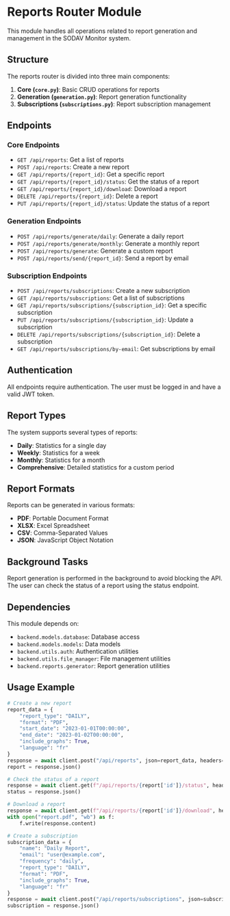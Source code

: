 # Reports Router Module

This module handles all operations related to report generation and management in the SODAV Monitor system.

## Structure

The reports router is divided into three main components:

1. **Core (`core.py`)**: Basic CRUD operations for reports
2. **Generation (`generation.py`)**: Report generation functionality
3. **Subscriptions (`subscriptions.py`)**: Report subscription management

## Endpoints

### Core Endpoints

- `GET /api/reports`: Get a list of reports
- `POST /api/reports`: Create a new report
- `GET /api/reports/{report_id}`: Get a specific report
- `GET /api/reports/{report_id}/status`: Get the status of a report
- `GET /api/reports/{report_id}/download`: Download a report
- `DELETE /api/reports/{report_id}`: Delete a report
- `PUT /api/reports/{report_id}/status`: Update the status of a report

### Generation Endpoints

- `POST /api/reports/generate/daily`: Generate a daily report
- `POST /api/reports/generate/monthly`: Generate a monthly report
- `POST /api/reports/generate`: Generate a custom report
- `POST /api/reports/send/{report_id}`: Send a report by email

### Subscription Endpoints

- `POST /api/reports/subscriptions`: Create a new subscription
- `GET /api/reports/subscriptions`: Get a list of subscriptions
- `GET /api/reports/subscriptions/{subscription_id}`: Get a specific subscription
- `PUT /api/reports/subscriptions/{subscription_id}`: Update a subscription
- `DELETE /api/reports/subscriptions/{subscription_id}`: Delete a subscription
- `GET /api/reports/subscriptions/by-email`: Get subscriptions by email

## Authentication

All endpoints require authentication. The user must be logged in and have a valid JWT token.

## Report Types

The system supports several types of reports:

- **Daily**: Statistics for a single day
- **Weekly**: Statistics for a week
- **Monthly**: Statistics for a month
- **Comprehensive**: Detailed statistics for a custom period

## Report Formats

Reports can be generated in various formats:

- **PDF**: Portable Document Format
- **XLSX**: Excel Spreadsheet
- **CSV**: Comma-Separated Values
- **JSON**: JavaScript Object Notation

## Background Tasks

Report generation is performed in the background to avoid blocking the API. The user can check the status of a report using the status endpoint.

## Dependencies

This module depends on:

- `backend.models.database`: Database access
- `backend.models.models`: Data models
- `backend.utils.auth`: Authentication utilities
- `backend.utils.file_manager`: File management utilities
- `backend.reports.generator`: Report generation utilities

## Usage Example

```python
# Create a new report
report_data = {
    "report_type": "DAILY",
    "format": "PDF",
    "start_date": "2023-01-01T00:00:00",
    "end_date": "2023-01-02T00:00:00",
    "include_graphs": True,
    "language": "fr"
}
response = await client.post("/api/reports", json=report_data, headers=auth_headers)
report = response.json()

# Check the status of a report
response = await client.get(f"/api/reports/{report['id']}/status", headers=auth_headers)
status = response.json()

# Download a report
response = await client.get(f"/api/reports/{report['id']}/download", headers=auth_headers)
with open("report.pdf", "wb") as f:
    f.write(response.content)

# Create a subscription
subscription_data = {
    "name": "Daily Report",
    "email": "user@example.com",
    "frequency": "daily",
    "report_type": "DAILY",
    "format": "PDF",
    "include_graphs": True,
    "language": "fr"
}
response = await client.post("/api/reports/subscriptions", json=subscription_data, headers=auth_headers)
subscription = response.json()
``` 